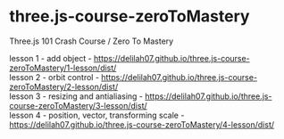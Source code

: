 # three.js-course-zeroToMastery

Three.js 101 Crash Course / Zero To Mastery

lesson 1 - add object - https://delilah07.github.io/three.js-course-zeroToMastery/1-lesson/dist/ \
lesson 2 - orbit control - https://delilah07.github.io/three.js-course-zeroToMastery/2-lesson/dist/ \
lesson 3 - resizing and antialiasing - https://delilah07.github.io/three.js-course-zeroToMastery/3-lesson/dist/ \
lesson 4 - position, vector, transforming scale - https://delilah07.github.io/three.js-course-zeroToMastery/4-lesson/dist/
